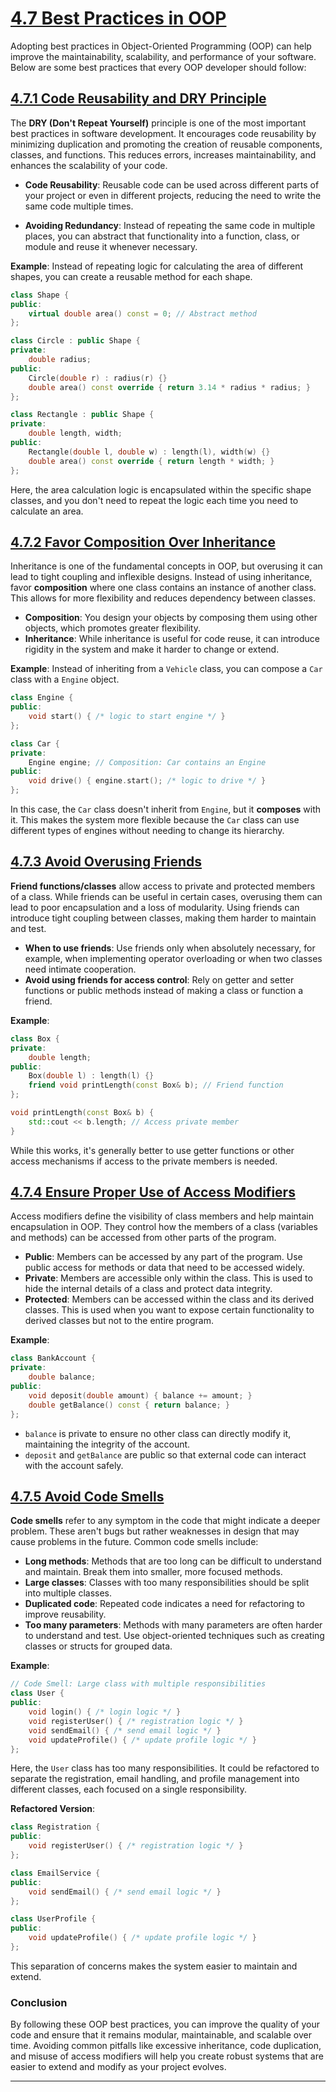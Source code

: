 # [4.7 Best Practices in OOP](#47-best-practices-in-oop)

Adopting best practices in Object-Oriented Programming (OOP) can help improve the maintainability, scalability, and performance of your software. Below are some best practices that every OOP developer should follow:

## [4.7.1 Code Reusability and DRY Principle](#471-code-reusability-and-dry-principle)

The **DRY (Don't Repeat Yourself)** principle is one of the most important best practices in software development. It encourages code reusability by minimizing duplication and promoting the creation of reusable components, classes, and functions. This reduces errors, increases maintainability, and enhances the scalability of your code.

- **Code Reusability**: Reusable code can be used across different parts of your project or even in different projects, reducing the need to write the same code multiple times.
  
- **Avoiding Redundancy**: Instead of repeating the same code in multiple places, you can abstract that functionality into a function, class, or module and reuse it whenever necessary.

**Example**:
Instead of repeating logic for calculating the area of different shapes, you can create a reusable method for each shape.

```cpp
class Shape {
public:
    virtual double area() const = 0; // Abstract method
};

class Circle : public Shape {
private:
    double radius;
public:
    Circle(double r) : radius(r) {}
    double area() const override { return 3.14 * radius * radius; }
};

class Rectangle : public Shape {
private:
    double length, width;
public:
    Rectangle(double l, double w) : length(l), width(w) {}
    double area() const override { return length * width; }
};
```
Here, the area calculation logic is encapsulated within the specific shape classes, and you don't need to repeat the logic each time you need to calculate an area.

## [4.7.2 Favor Composition Over Inheritance](#472-favor-composition-over-inheritance)

Inheritance is one of the fundamental concepts in OOP, but overusing it can lead to tight coupling and inflexible designs. Instead of using inheritance, favor **composition** where one class contains an instance of another class. This allows for more flexibility and reduces dependency between classes.

- **Composition**: You design your objects by composing them using other objects, which promotes greater flexibility.
- **Inheritance**: While inheritance is useful for code reuse, it can introduce rigidity in the system and make it harder to change or extend.

**Example**:
Instead of inheriting from a `Vehicle` class, you can compose a `Car` class with a `Engine` object.

```cpp
class Engine {
public:
    void start() { /* logic to start engine */ }
};

class Car {
private:
    Engine engine; // Composition: Car contains an Engine
public:
    void drive() { engine.start(); /* logic to drive */ }
};
```

In this case, the `Car` class doesn't inherit from `Engine`, but it **composes** with it. This makes the system more flexible because the `Car` class can use different types of engines without needing to change its hierarchy.

## [4.7.3 Avoid Overusing Friends](#473-avoid-overusing-friends)

**Friend functions/classes** allow access to private and protected members of a class. While friends can be useful in certain cases, overusing them can lead to poor encapsulation and a loss of modularity. Using friends can introduce tight coupling between classes, making them harder to maintain and test.

- **When to use friends**: Use friends only when absolutely necessary, for example, when implementing operator overloading or when two classes need intimate cooperation.
- **Avoid using friends for access control**: Rely on getter and setter functions or public methods instead of making a class or function a friend.

**Example**:
```cpp
class Box {
private:
    double length;
public:
    Box(double l) : length(l) {}
    friend void printLength(const Box& b); // Friend function
};

void printLength(const Box& b) {
    std::cout << b.length; // Access private member
}
```
While this works, it's generally better to use getter functions or other access mechanisms if access to the private members is needed.

## [4.7.4 Ensure Proper Use of Access Modifiers](#474-ensure-proper-use-of-access-modifiers)

Access modifiers define the visibility of class members and help maintain encapsulation in OOP. They control how the members of a class (variables and methods) can be accessed from other parts of the program.

- **Public**: Members can be accessed by any part of the program. Use public access for methods or data that need to be accessed widely.
- **Private**: Members are accessible only within the class. This is used to hide the internal details of a class and protect data integrity.
- **Protected**: Members can be accessed within the class and its derived classes. This is used when you want to expose certain functionality to derived classes but not to the entire program.

**Example**:
```cpp
class BankAccount {
private:
    double balance;
public:
    void deposit(double amount) { balance += amount; }
    double getBalance() const { return balance; }
};
```

- `balance` is private to ensure no other class can directly modify it, maintaining the integrity of the account.
- `deposit` and `getBalance` are public so that external code can interact with the account safely.

## [4.7.5 Avoid Code Smells](#475-avoid-code-smells)

**Code smells** refer to any symptom in the code that might indicate a deeper problem. These aren't bugs but rather weaknesses in design that may cause problems in the future. Common code smells include:

- **Long methods**: Methods that are too long can be difficult to understand and maintain. Break them into smaller, more focused methods.
- **Large classes**: Classes with too many responsibilities should be split into multiple classes.
- **Duplicated code**: Repeated code indicates a need for refactoring to improve reusability.
- **Too many parameters**: Methods with many parameters are often harder to understand and test. Use object-oriented techniques such as creating classes or structs for grouped data.

**Example**:
```cpp
// Code Smell: Large class with multiple responsibilities
class User {
public:
    void login() { /* login logic */ }
    void registerUser() { /* registration logic */ }
    void sendEmail() { /* send email logic */ }
    void updateProfile() { /* update profile logic */ }
};
```
Here, the `User` class has too many responsibilities. It could be refactored to separate the registration, email handling, and profile management into different classes, each focused on a single responsibility.

**Refactored Version**:
```cpp
class Registration {
public:
    void registerUser() { /* registration logic */ }
};

class EmailService {
public:
    void sendEmail() { /* send email logic */ }
};

class UserProfile {
public:
    void updateProfile() { /* update profile logic */ }
};
```

This separation of concerns makes the system easier to maintain and extend.

### Conclusion

By following these OOP best practices, you can improve the quality of your code and ensure that it remains modular, maintainable, and scalable over time. Avoiding common pitfalls like excessive inheritance, code duplication, and misuse of access modifiers will help you create robust systems that are easier to extend and modify as your project evolves.

---
